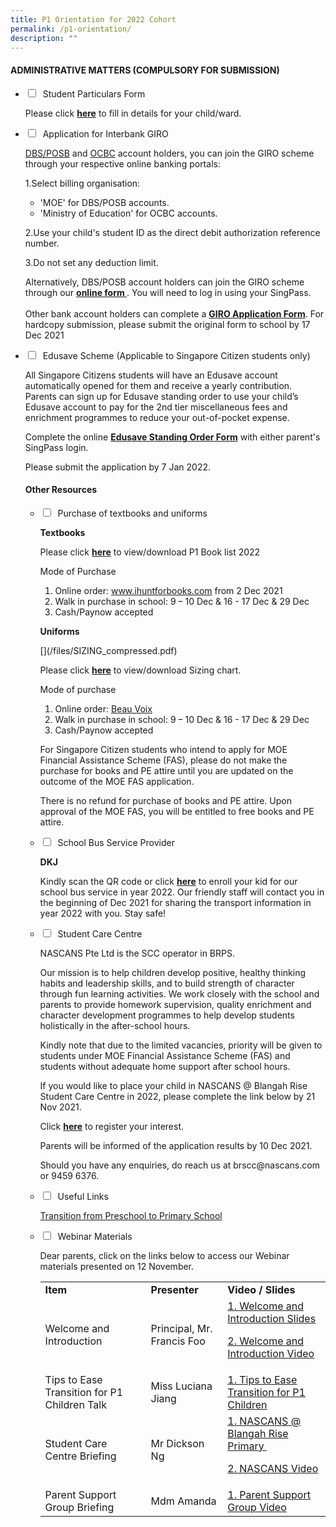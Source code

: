 ```yaml
---
title: P1 Orientation for 2022 Cohort
permalink: /p1-orientation/
description: ""
---
```

<h4><strong>ADMINISTRATIVE MATTERS (COMPULSORY FOR SUBMISSION)</strong></h4>

<ul class="jekyllcodex\_accordion">
<li>
<input type="checkbox" id="accordion1">
 <label for="accordion1">Student Particulars Form</label>
<div>
<p>Please click&nbsp;<a href="https://go.gov.sg/brpsstudentparticulars"><strong>here</strong></a>&nbsp;to fill in details for your child/ward.</p>
</div>
</li>
<li>
<input type="checkbox" id="accordion2">
 <label for="accordion2">Application for Interbank GIRO</label>
<div>
<p><a href="https://internet-banking.dbs.com.sg/IB/Welcome">DBS/POSB</a>&nbsp;and&nbsp;<a href="https://internet.ocbc.com/internet-banking/Login/Login">OCBC</a>&nbsp;account holders, you can join the GIRO scheme through your respective online banking portals:</p>
<p>1.Select billing organisation:</p>
<ul>
<li aria-level="1">'MOE' for DBS/POSB accounts.</li>
<li aria-level="1">'Ministry of Education' for OCBC accounts.</li>
</ul>
<p>2.Use your child's student ID as the direct debit authorization reference number.</p>
<p>3.Do not set any deduction limit.</p>
<p>Alternatively, DBS/POSB account holders can join the GIRO scheme through our&nbsp;<strong><a href="https://www.form.gov.sg/#!/5d95490c7f5cfb0013133875">online form&nbsp;</a></strong>.&nbsp;You will need to log in using your SingPass.<br /><br />Other bank account holders can complete a&nbsp;<strong><a href="files/GIRO.pdf">GIRO Application Form</a></strong>. For hardcopy submission, please submit the original form to school by 17 Dec 2021&nbsp;</p>
</div>
</li>
<li>
<input type="checkbox" id="accordion3">
 <label for="accordion3">Edusave Scheme (Applicable to Singapore Citizen students only)</label>
<div>
<p>All Singapore Citizens students will have an Edusave account automatically opened for them and receive a yearly contribution. Parents can sign up for Edusave standing order to use your child&rsquo;s Edusave account to pay for the 2nd&nbsp;tier miscellaneous fees and enrichment programmes to reduce your out-of-pocket expense.&nbsp;</p>
<p>Complete the online&nbsp;<a href="https://form.gov.sg/#!/5be24a1bb3f842000fdc4e59"><strong>Edusave Standing Order Form</strong></a>&nbsp;with either parent's SingPass login.</p>
<p>Please submit the application by 7 Jan 2022.&nbsp;</p>
</div>
</li>

<h4><strong>Other Resources</strong></h4>
<ul class="jekyllcodex\_accordion">
<li>
<input type="checkbox" id="accordion4">
 <label for="accordion4">Purchase of textbooks and uniforms</label>
<div>
<p><strong>Textbooks</strong></p>
<p>Please click&nbsp;<a href="/files/BR-Booklist-2022-P1.pdf"><strong>here</strong></a>&nbsp;to view/download P1 Book list 2022</p>
<p>Mode of Purchase</p>
<ol>
<li aria-level="1">Online order:&nbsp;<a href="http://www.ihuntforbooks.com/" target="_blank" rel="noopener" data-saferedirecturl="https://www.google.com/url?q=http://www.ihuntforbooks.com&amp;source=gmail&amp;ust=1636259069532000&amp;usg=AFQjCNHBOr2XCgS8d1aCT123KdRavelCrw">www.ihuntforbooks.com</a>&nbsp;from 2 Dec 2021</li>
<li aria-level="1">Walk in purchase in school: 9 &ndash; 10 Dec &amp; 16 - 17 Dec &amp; 29 Dec</li>
<li aria-level="1">Cash/Paynow accepted</li>
</ol>
<p><strong>Uniforms</strong></p>[](/files/SIZING_compressed.pdf)
<p>Please click&nbsp;<a href="https://blangahrisepri.moe.edu.sg/wp-content/uploads/2021/11/A.pdf"><strong>here</strong></a>&nbsp;to view/download Sizing chart.</p>
<p>Mode of purchase</p>
<ol>
<li aria-level="1">Online order:&nbsp;<a href="https://beauvoix.com/">Beau Voix</a></li>
<li aria-level="1">Walk in purchase in school: 9 &ndash; 10 Dec &amp; 16 - 17 Dec &amp; 29 Dec</li>
<li aria-level="1">Cash/Paynow accepted</li>
</ol>
<p>For Singapore Citizen students who intend to apply for MOE Financial Assistance Scheme (FAS), please do not make the purchase for books and PE attire until you are updated on the outcome of the MOE FAS application.</p>
<p>There is no refund for purchase of books and PE attire. Upon approval of the MOE FAS, you will be entitled to free books and PE attire.</p>
</div>
</li>
<li>
<input type="checkbox" id="accordion5">
 <label for="accordion5">School Bus Service Provider</label>
<div>
<p><strong>DKJ</strong></p>
<p>Kindly scan the QR code or click&nbsp;<a href="https://forms.gle/SykpTzg4FV7Nisnh7"><strong>here</strong></a>&nbsp;to enroll your kid for our school bus service in year 2022. Our friendly staff will contact you in the beginning of Dec 2021 for sharing the transport information in year 2022 with you. Stay safe!</p>
</div>
</li>
<li>
<input type="checkbox" id="accordion6">
 <label for="accordion6">Student Care Centre</label>
<div>
<p>NASCANS Pte Ltd is the&nbsp;SCC operator in BRPS.</p>
<p>Our mission is&nbsp;to help children develop positive, healthy thinking habits and leadership skills, and to build strength of&nbsp;character through fun learning activities. We work closely with the school and parents to provide&nbsp;homework supervision, quality enrichment and character development programmes to help develop&nbsp;students holistically in the after-school hours.</p>
<p>Kindly note that due to the limited vacancies, priority will be given to students under MOE Financial&nbsp;Assistance Scheme (FAS) and students without adequate home support after school hours.</p>
<p>If you would like to place your child in NASCANS @ Blangah Rise Student Care Centre in 2022, please&nbsp;complete the link below by 21 Nov 2021.</p>
<p>Click&nbsp;<strong><a href="https://v2.taidii.com/enquiry/publicec/nascans/?center=36oYBncS9pVYK9idoOp2utFmFUZM7xdJBmRFLzQ7S9M=">here</a></strong>&nbsp;to register your interest.&nbsp;</p>
<p>Parents will be informed of the application results by 10 Dec 2021.</p>
<p>Should you have any enquiries, do reach us at brscc@nascans.com or 9459 6376.</p>
</div>
</li>
<li>
<input type="checkbox" id="accordion7">
 <label for="accordion7">Useful Links</label>
<div>
<p><a href="https://blangahrisepri.moe.edu.sg/wp-content/uploads/2021/11/C.pdf">Transition from Preschool to Primary School</a></p>
</div>
</li>
<li>
<input type="checkbox" id="accordion8">
 <label for="accordion8">Webinar Materials</label>
<div>
<p>Dear parents, click on the links below to access our Webinar materials presented on 12 November.</p>
<table>
<tbody>
<tr>
<td><strong>Item</strong></td>
<td><strong>Presenter</strong></td>
<td><strong>Video / Slides</strong></td>
</tr>
<tr>
<td>Welcome and Introduction</td>
<td>Principal, Mr. Francis Foo</td>
<td><a href="https://blangahrisepri.moe.edu.sg/wp-content/uploads/2021/11/1.-2021-P1-Orientation-Briefing_Ps-intro.pdf">1. Welcome and Introduction Slides</a>
<p><a href="https://blangahrisepri.moe.edu.sg/wp-content/uploads/2021/11/1.-BRPS-Key-Programmes-and-Introduction-to-our-Key-Personnel.mp4">2. Welcome and Introduction Video</a></p>
</td>
</tr>
<tr>
<td>Tips to Ease Transition for P1 Children Talk</td>
<td>Miss Luciana Jiang</td>
<td><a href="https://blangahrisepri.moe.edu.sg/wp-content/uploads/2021/11/2.-Tips-to-Ease-Transition-for-P1-Children-1.mp4">1. Tips to Ease Transition for P1 Children</a></td>
</tr>
<tr>
<td>Student Care Centre Briefing</td>
<td>Mr Dickson Ng</td>
<td><a href="https://blangahrisepri.moe.edu.sg/wp-content/uploads/2021/11/4.-NASCANS.pdf">1. NASCANS @ Blangah Rise Primary&nbsp;</a>
<p><a href="https://blangahrisepri.moe.edu.sg/wp-content/uploads/2021/11/4.-NASCANS.mp4">2. NASCANS Video</a></p>
</td>
</tr>
<tr>
<td>Parent Support Group Briefing</td>
<td>Mdm Amanda</td>
<td><a href="https://blangahrisepri.moe.edu.sg/wp-content/uploads/2021/11/5.-PSG.mp4">1. Parent Support Group Video</a></td>
</tr>
</tbody>
</table>
</div>
</li>